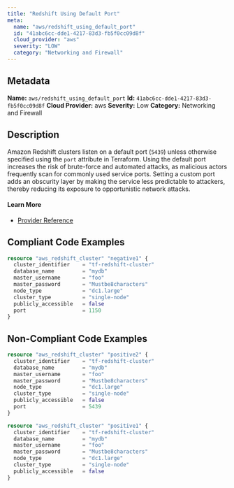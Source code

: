 ```yaml
---
title: "Redshift Using Default Port"
meta:
  name: "aws/redshift_using_default_port"
  id: "41abc6cc-dde1-4217-83d3-fb5f0cc09d8f"
  cloud_provider: "aws"
  severity: "LOW"
  category: "Networking and Firewall"
---
```

## Metadata
**Name:** `aws/redshift_using_default_port`
**Id:** `41abc6cc-dde1-4217-83d3-fb5f0cc09d8f`
**Cloud Provider:** aws
**Severity:** Low
**Category:** Networking and Firewall
## Description
Amazon Redshift clusters listen on a default port (`5439`) unless otherwise specified using the `port` attribute in Terraform. Using the default port increases the risk of brute-force and automated attacks, as malicious actors frequently scan for commonly used service ports. Setting a custom port adds an obscurity layer by making the service less predictable to attackers, thereby reducing its exposure to opportunistic network attacks.

#### Learn More

 - [Provider Reference](https://registry.terraform.io/providers/hashicorp/aws/latest/docs/resources/redshift_cluster#port)


## Compliant Code Examples
```terraform
resource "aws_redshift_cluster" "negative1" {
  cluster_identifier    = "tf-redshift-cluster"
  database_name         = "mydb"
  master_username       = "foo"
  master_password       = "Mustbe8characters"
  node_type             = "dc1.large"
  cluster_type          = "single-node"
  publicly_accessible   = false
  port                  = 1150
}

```
## Non-Compliant Code Examples
```terraform
resource "aws_redshift_cluster" "positive2" {
  cluster_identifier    = "tf-redshift-cluster"
  database_name         = "mydb"
  master_username       = "foo"
  master_password       = "Mustbe8characters"
  node_type             = "dc1.large"
  cluster_type          = "single-node"
  publicly_accessible   = false
  port                  = 5439
}

```

```terraform
resource "aws_redshift_cluster" "positive1" {
  cluster_identifier    = "tf-redshift-cluster"
  database_name         = "mydb"
  master_username       = "foo"
  master_password       = "Mustbe8characters"
  node_type             = "dc1.large"
  cluster_type          = "single-node"
  publicly_accessible   = false
}

```